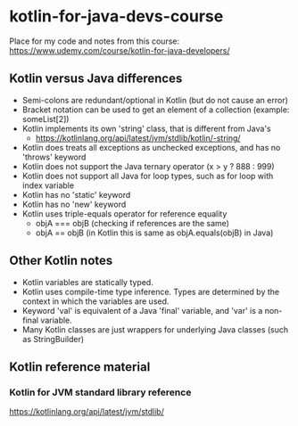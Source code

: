 # kotlin-for-java-devs-course
Place for my code and notes from this course: https://www.udemy.com/course/kotlin-for-java-developers/

## Kotlin versus Java differences
* Semi-colons are redundant/optional in Kotlin (but do not cause an error)
* Bracket notation can be used to get an element of a collection (example: someList[2])
* Kotlin implements its own 'string' class, that is different from Java's
  * https://kotlinlang.org/api/latest/jvm/stdlib/kotlin/-string/
* Kotlin does treats all exceptions as unchecked exceptions, and has no 'throws' keyword
* Kotlin does not support the Java ternary operator (x > y ? 888 : 999)
* Kotlin does not support all Java for loop types, such as for loop with index variable
* Kotlin has no 'static' keyword
* Kotlin has no 'new' keyword
* Kotlin uses triple-equals operator for reference equality
  * objA === objB (checking if references are the same)
  * objA == objB  (in Kotlin this is same as objA.equals(objB) in Java)


## Other Kotlin notes
* Kotlin variables are statically typed.
* Kotlin uses compile-time type inference. Types are determined by the context in which the variables are used.
* Keyword 'val' is equivalent of a Java 'final' variable, and 'var' is a non-final variable.
* Many Kotlin classes are just wrappers for underlying Java classes (such as StringBuilder)


## Kotlin reference material

### Kotlin for JVM standard library reference
https://kotlinlang.org/api/latest/jvm/stdlib/
